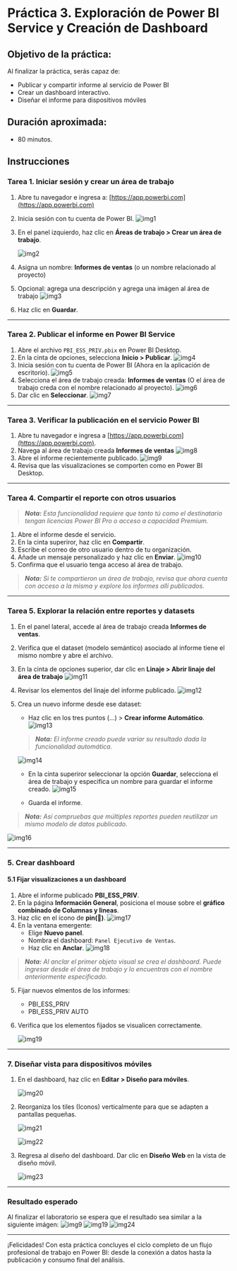 # Práctica 3. Exploración de Power BI Service y Creación de Dashboard

## Objetivo de la práctica:
Al finalizar la práctica, serás capaz de:
- Publicar y compartir informe al servicio de Power BI
- Crear un dashboard interactivo.
- Diseñar el informe para dispositivos móviles

## Duración aproximada:
- 80 minutos.

## Instrucciones 
<!-- Proporciona pasos detallados sobre cómo configurar y administrar sistemas, implementar soluciones de software, realizar pruebas de seguridad, o cualquier otro escenario práctico relevante para el campo de la tecnología de la información -->
### Tarea 1. Iniciar sesión y crear un área de trabajo

1. Abre tu navegador e ingresa a: [https://app.powerbi.com](https://app.powerbi.com)
2. Inicia sesión con tu cuenta de Power BI.
    ![img1](../images/Capitulo3/img1.png)
3. En el panel izquierdo, haz clic en **Áreas de trabajo > Crear un área de trabajo**.
    
    ![img2](../images/Capitulo3/img2.png)
4. Asigna un nombre: **Informes de ventas** (o un nombre relacionado al proyecto)
5. Opcional: agrega una descripción y agrega una imágen al área de trabajo
    ![img3](../images/Capitulo3/img3.png)
6. Haz clic en **Guardar**.

---
### Tarea 2. Publicar el informe en Power BI Service

1. Abre el archivo `PBI_ESS_PRIV.pbix` en Power BI Desktop.
2. En la cinta de opciones, selecciona **Inicio > Publicar**.
    ![img4](../images/Capitulo3/img4.png)
4. Inicia sesión con tu cuenta de Power BI (Ahora en la aplicación de escritorio).
    ![img5](../images/Capitulo3/img5.png)
5. Selecciona el área de trabajo creada: **Informes de ventas** (O el área de trabajo creda con el nombre relacionado al proyecto).
    ![img6](../images/Capitulo3/img6.png)
6. Dar clic en **Seleccionar**.
    ![img7](../images/Capitulo3/img7.png)

---
### Tarea 3. Verificar la publicación en el servicio Power BI

1. Abre tu navegador e ingresa a [https://app.powerbi.com](https://app.powerbi.com).
1. Navega al área de trabajo creada **Informes de ventas**
    ![img8](../images/Capitulo3/img8.png)
1. Abre el informe recientemente publicado.
    ![img9](../images/Capitulo3/img9.png)
1. Revisa que las visualizaciones se comporten como en Power BI Desktop.

---

### Tarea 4. Compartir el reporte con otros usuarios

> ***Nota:** Esta funcionalidad requiere que tanto tú como el destinatario tengan licencias Power BI Pro o acceso a capacidad Premium.*

1. Abre el informe desde el servicio.
1. En la cinta superiror, haz clic en **Compartir**.
1. Escribe el correo de otro usuario dentro de tu organización.
1. Añade un mensaje personalizado y haz clic en **Enviar**.
    ![img10](../images/Capitulo3/img10.png)
1. Confirma que el usuario tenga acceso al área de trabajo.

> ***Nota:** Si te compartieron un área de trabajo, revisa que ahora cuenta con acceso a la misma y explore los informes allí publicados.*

---
### Tarea 5. Explorar la relación entre reportes y datasets

1. En el panel lateral, accede al área de trabajo creada **Informes de ventas**.
1. Verifica que el dataset (modelo semántico) asociado al informe tiene el mismo nombre y abre el archivo.
1. En la cinta de opciones superior, dar clic en **Linaje > Abrir linaje del área de trabajo**
    ![img11](../images/Capitulo3/img11.png)
1. Revisar los elementos del linaje del informe publicado.
    ![img12](../images/Capitulo3/img12.png)

1. Crea un nuevo informe desde ese dataset:
   - Haz clic en los tres puntos (…) > **Crear informe Automático**.
        ![img13](../images/Capitulo3/img13.png)

    > ***Nota:** El informe creado puede variar su resultado dada la funcionalidad automática.*
    
    ![img14](../images/Capitulo3/img14.png)

   - En la cinta superiror seleccionar la opción **Guardar**, selecciona el área de trabajo y especifica un nombre para guardar el informe creado.
    ![img15](../images/Capitulo3/img15.png)

   - Guarda el informe.

> ***Nota:** Así compruebas que múltiples reportes pueden reutilizar un mismo modelo de datos publicado.*

![img16](../images/Capitulo3/img16.png)

---

### 5. Crear dashboard

#### 5.1 Fijar visualizaciones a un dashboard

1. Abre el informe publicado **PBI_ESS_PRIV**.
1. En la página **Información General**, posiciona el mouse sobre el **gráfico combinado de Columnas y lineas**.
1. Haz clic en el ícono de **pin(📌)**.
    ![img17](../images/Capitulo3/img17.png)
1. En la ventana emergente:
   - Elige **Nuevo panel**.
   - Nombra el dashboard: `Panel Ejecutivo de Ventas`.
   - Haz clic en **Anclar**.
   ![img18](../images/Capitulo3/img18.png)

> ***Nota:** Al anclar el primer objeto visual se crea el dashboard. Puede ingresar desde el área de trabajo y lo encuentras con el nombre anteriormente especificado.*

5. Fijar nuevos elmentos de los informes:
   - PBI_ESS_PRIV
   - PBI_ESS_PRIV AUTO
1. Verifica que los elementos fijados se visualicen correctamente.
    
    ![img19](../images/Capitulo3/img19.png)

---
### 7. Diseñar vista para dispositivos móviles

1. En el dashboard, haz clic en **Editar > Diseño para móviles**.

    ![img20](../images/Capitulo3/img20.png)
2. Reorganiza los tiles (Iconos) verticalmente para que se adapten a pantallas pequeñas.

    ![img21](../images/Capitulo3/img21.png)

    ![img22](../images/Capitulo3/img22.png)


3. Regresa al diseño del dashboard. Dar clic en **Diseño Web** en la vista de diseño móvil.

    ![img23](../images/Capitulo3/img23.png)

---
### Resultado esperado

Al finalizar el laboratorio se espera que el resultado sea similar a la siguiente imágen:
![img9](../images/Capitulo3/img9.png)
![img19](../images/Capitulo3/img19.png)
![img24](../images/Capitulo3/img24.png)

---

¡Felicidades! Con esta práctica concluyes el ciclo completo de un flujo profesional de trabajo en Power BI: desde la conexión a datos hasta la publicación y consumo final del análisis.



